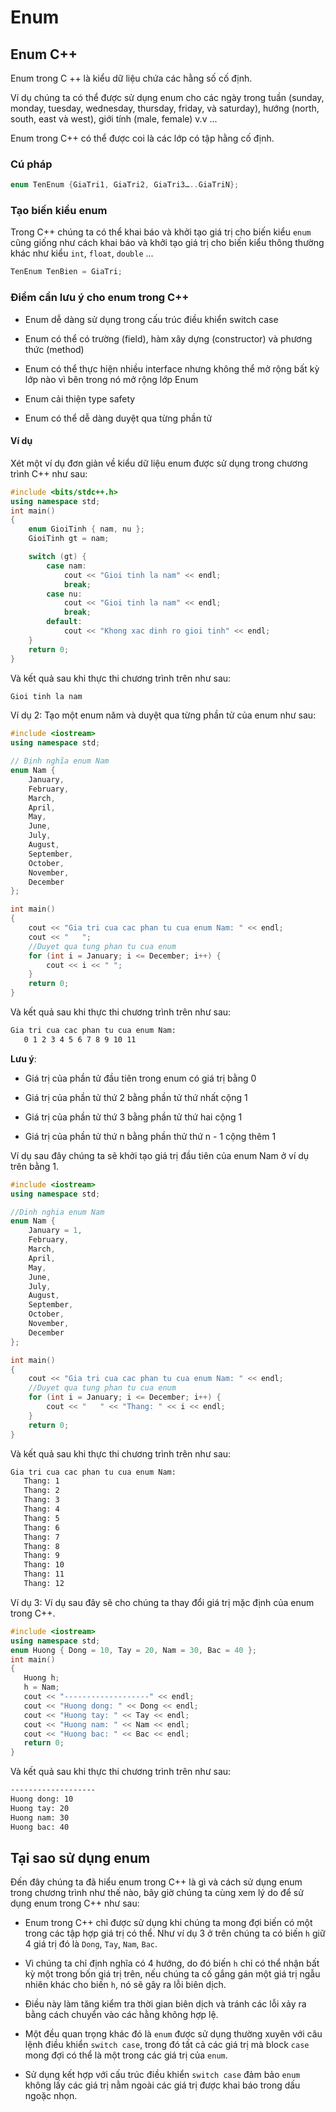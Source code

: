 # Enum

## Enum C++

Enum trong C ++ là kiểu dữ liệu chứa các hằng số cố định.

Ví dụ chúng ta có thể được sử dụng enum cho các ngày trong tuần (sunday, monday, tuesday, wednesday, thursday, friday, và saturday), hướng (north, south, east và west), giới tính (male, female) v.v ...

Enum trong C++ có thể được coi là các lớp có tập hằng cố định.

### Cú pháp

```cpp
enum TenEnum {GiaTri1, GiaTri2, GiaTri3…..GiaTriN};
```

### Tạo biến kiểu enum

Trong C++ chúng ta có thể khai báo và khởi tạo giá trị cho biến kiểu `enum` cũng giống như cách khai báo và khởi tạo giá trị cho biến kiểu thông thường khác như kiểu `int`, `float`, `double` ...

```cpp
TenEnum TenBien = GiaTri;
```

### Điểm cần lưu ý cho enum trong C++

* Enum dễ dàng sử dụng trong cấu trúc điều khiển switch case

* Enum có thể có trường (field), hàm xây dựng (constructor) và phương thức (method)

* Enum có thể thực hiện nhiều interface nhưng không thể mở rộng bất kỳ lớp nào vì bên trong nó mở rộng lớp Enum

* Enum cải thiện type safety

* Enum có thể dễ dàng duyệt qua từng phần tử

#### Ví dụ

Xét một ví dụ đơn giản về kiểu dữ liệu enum được sử dụng trong chương trình C++ như sau:

```cpp
#include <bits/stdc++.h>
using namespace std;
int main()
{
    enum GioiTinh { nam, nu };
    GioiTinh gt = nam;

    switch (gt) {
        case nam:
            cout << "Gioi tinh la nam" << endl;
            break;
        case nu:
            cout << "Gioi tinh la nam" << endl;
            break;
        default:
            cout << "Khong xac dinh ro gioi tinh" << endl;
    }
    return 0;
}
```

Và kết quả sau khi thực thi chương trình trên như sau:

```cpp
Gioi tinh la nam
```

Ví dụ 2: Tạo một enum năm và duyệt qua từng phần tử của enum như sau:

```cpp
#include <iostream>
using namespace std;

// Định nghĩa enum Nam
enum Nam {
    January,
    February,
    March,
    April,
    May,
    June,
    July,
    August,
    September,
    October,
    November,
    December
};

int main()
{
    cout << "Gia tri cua cac phan tu cua enum Nam: " << endl;
    cout << "   ";
    //Duyet qua tung phan tu cua enum
    for (int i = January; i <= December; i++) {
        cout << i << " ";
    }
    return 0;
}
```

Và kết quả sau khi thực thi chương trình trên như sau:

```html
Gia tri cua cac phan tu cua enum Nam:
   0 1 2 3 4 5 6 7 8 9 10 11
```

**Lưu ý**:

* Giá trị của phần tử đầu tiên trong enum có giá trị bằng 0

* Giá trị của phần tử thứ 2 bằng phần tử thứ nhất cộng 1

* Giá trị của phần tử thứ 3 bằng phần tử thứ hai cộng 1

* Giá trị của phần tử thứ n bằng phần thử thứ n - 1 cộng thêm 1

Ví dụ sau đây chúng ta sẽ khởi tạo giá trị đầu tiên của enum Nam ở ví dụ trên bằng 1.

```cpp
#include <iostream>
using namespace std;

//Dinh nghia enum Nam
enum Nam {
    January = 1,
    February,
    March,
    April,
    May,
    June,
    July,
    August,
    September,
    October,
    November,
    December
};

int main()
{
    cout << "Gia tri cua cac phan tu cua enum Nam: " << endl;
    //Duyet qua tung phan tu cua enum
    for (int i = January; i <= December; i++) {
        cout << "   " << "Thang: " << i << endl;
    }
    return 0;
}
```

Và kết quả sau khi thực thi chương trình trên như sau:

```html
Gia tri cua cac phan tu cua enum Nam:
   Thang: 1
   Thang: 2
   Thang: 3
   Thang: 4
   Thang: 5
   Thang: 6
   Thang: 7
   Thang: 8
   Thang: 9
   Thang: 10
   Thang: 11
   Thang: 12
```

Ví dụ 3: Ví dụ sau đây sẽ cho chúng ta thay đổi giá trị mặc định của enum trong C++.

```cpp
#include <iostream>
using namespace std;
enum Huong { Dong = 10, Tay = 20, Nam = 30, Bac = 40 };
int main()
{
   Huong h;
   h = Nam;
   cout << "-------------------" << endl;
   cout << "Huong dong: " << Dong << endl;
   cout << "Huong tay: " << Tay << endl;
   cout << "Huong nam: " << Nam << endl;
   cout << "Huong bac: " << Bac << endl;
   return 0;
}
```

Và kết quả sau khi thực thi chương trình trên như sau:

```html
-------------------
Huong dong: 10
Huong tay: 20
Huong nam: 30
Huong bac: 40
```

## Tại sao sử dụng enum

Đến đây chúng ta đã hiểu enum trong C++ là gì và cách sử dụng enum trong chương trình như thế nào, bây giờ chúng ta cùng xem lý do để sử dụng enum trong C++ như sau:

* Enum trong C++ chỉ được sử dụng khi chúng ta mong đợi biến có một trong các tập hợp giá trị có thể. Như ví dụ 3 ở trên chúng ta có biến `h` giữ 4 giá trị đó là `Dong`, `Tay`, `Nam`, `Bac`.

* Vì chúng ta chỉ định nghĩa có 4 hướng, do đó biến `h` chỉ có thể nhận bất kỳ một trong bốn giá trị trên, nếu chúng ta cố gắng gán một giá trị ngẫu nhiên khác cho biến `h`, nó sẽ gây ra lỗi biên dịch.

* Điều này làm tăng kiểm tra thời gian biên dịch và tránh các lỗi xảy ra bằng cách chuyển vào các hằng không hợp lệ.

* Một đều quan trọng khác đó là `enum` được sử dụng thường xuyên với câu lệnh điều khiển `switch case`, trong đó tất cả các giá trị mà block `case` mong đợi có thể là một trong các giá trị của `enum`.

* Sử dụng kết hợp với cấu trúc điều khiển `switch case` đảm bảo `enum` không lấy các giá trị nằm ngoài các giá trị được khai báo trong dấu ngoặc nhọn.
